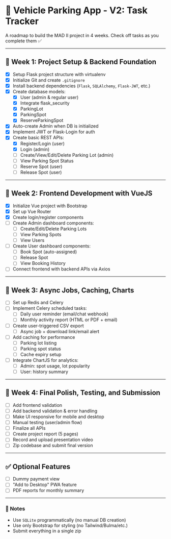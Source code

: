 # 🚗 Vehicle Parking App - V2: Task Tracker

A roadmap to build the MAD II project in 4 weeks. Check off tasks as you complete them ✅

---

## 📅 Week 1: Project Setup & Backend Foundation

- [x] Setup Flask project structure with virtualenv
- [x] Initialize Git and create `.gitignore`
- [x] Install backend dependencies (`Flask`, `SQLAlchemy`, `Flask-JWT`, etc.)
- [x] Create database models:
  - [x] User (admin & regular user)
  - [x] Integrate flask_security
  - [x] ParkingLot
  - [x] ParkingSpot
  - [x] ReserveParkingSpot
- [x] Auto-create Admin when DB is initialized
- [x] Implement JWT or Flask-Login for auth
- [x] Create basic REST APIs:
  - [x] Register/Login (user)
  - [x] Login (admin)
  - [ ] Create/View/Edit/Delete Parking Lot (admin)
  - [ ] View Parking Spot Status
  - [ ] Reserve Spot (user)
  - [ ] Release Spot (user)

---

## 📅 Week 2: Frontend Development with VueJS

- [x] Initialize Vue project with Bootstrap
- [x] Set up Vue Router
- [x] Create login/register components
- [ ] Create Admin dashboard components:
  - [ ] Create/Edit/Delete Parking Lots
  - [ ] View Parking Spots
  - [ ] View Users
- [ ] Create User dashboard components:
  - [ ] Book Spot (auto-assigned)
  - [ ] Release Spot
  - [ ] View Booking History
- [ ] Connect frontend with backend APIs via Axios

---

## 📅 Week 3: Async Jobs, Caching, Charts

- [ ] Set up Redis and Celery
- [ ] Implement Celery scheduled tasks:
  - [ ] Daily user reminder (email/chat webhook)
  - [ ] Monthly activity report (HTML or PDF + email)
- [ ] Create user-triggered CSV export
  - [ ] Async job + download link/email alert
- [ ] Add caching for performance
  - [ ] Parking lot listing
  - [ ] Parking spot status
  - [ ] Cache expiry setup
- [ ] Integrate ChartJS for analytics:
  - [ ] Admin: spot usage, lot popularity
  - [ ] User: history summary

---

## 📅 Week 4: Final Polish, Testing, and Submission

- [ ] Add frontend validation
- [ ] Add backend validation & error handling
- [ ] Make UI responsive for mobile and desktop
- [ ] Manual testing (user/admin flow)
- [ ] Finalize all APIs
- [ ] Create project report (5 pages)
- [ ] Record and upload presentation video
- [ ] Zip codebase and submit final version

---

## ✅ Optional Features

- [ ] Dummy payment view
- [ ] "Add to Desktop" PWA feature
- [ ] PDF reports for monthly summary

---

### 📝 Notes

- Use `SQLite` programmatically (no manual DB creation)
- Use only Bootstrap for styling (no Tailwind/Bulma/etc.)
- Submit everything in a single zip
